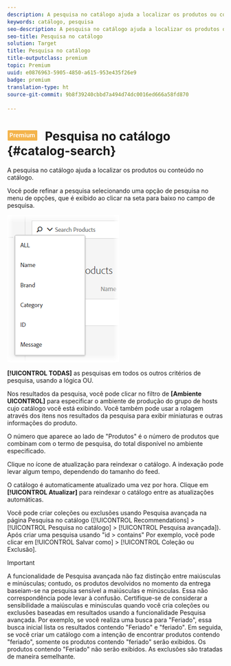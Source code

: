 ```yaml
---
description: A pesquisa no catálogo ajuda a localizar os produtos ou conteúdo no catálogo.
keywords: catálogo, pesquisa
seo-description: A pesquisa no catálogo ajuda a localizar os produtos ou conteúdo no catálogo.
seo-title: Pesquisa no catálogo
solution: Target
title: Pesquisa no catálogo
title-outputclass: premium
topic: Premium
uuid: e0876963-5905-4850-a615-953e435f26e9
badge: premium
translation-type: ht
source-git-commit: 9b8f39240cbbd7a494d74dc0016ed666a58fd870

---
```



# ![PREMIUM](/help/assets/premium.png) Pesquisa no catálogo {#catalog-search}

A pesquisa no catálogo ajuda a localizar os produtos ou conteúdo no catálogo.

Você pode refinar a pesquisa selecionando uma opção de pesquisa no menu de opções, que é exibido ao clicar na seta para baixo no campo de pesquisa.

![](assets/searchproductsmenu.png)

**[!UICONTROL TODAS]** as pesquisas em todos os outros critérios de pesquisa, usando a lógica OU.

Nos resultados da pesquisa, você pode clicar no filtro de **[Ambiente UICONTROL]** para especificar o ambiente de produção do grupo de hosts cujo catálogo você está exibindo. Você também pode usar a rolagem através dos itens nos resultados da pesquisa para exibir miniaturas e outras informações do produto.

O número que aparece ao lado de &quot;Produtos&quot; é o número de produtos que combinam com o termo de pesquisa, do total disponível no ambiente especificado.

Clique no ícone de atualização para reindexar o catálogo. A indexação pode levar algum tempo, dependendo do tamanho do feed.

O catálogo é automaticamente atualizado uma vez por hora. Clique em **[!UICONTROL Atualizar]** para reindexar o catálogo entre as atualizações automáticas.

Você pode criar coleções ou exclusões usando Pesquisa avançada na página Pesquisa no catálogo ([!UICONTROL Recommendations] &gt; [!UICONTROL Pesquisa no catálogo] &gt; [!UICONTROL Pesquisa avançada]). Após criar uma pesquisa usando &quot;id &gt; contains&quot; Por exemplo, você pode clicar em [!UICONTROL Salvar como] &gt; [!UICONTROL Coleção ou Exclusão].

>[!IMPORTANT]
>
>A funcionalidade de Pesquisa avançada não faz distinção entre maiúsculas e minúsculas; contudo, os produtos devolvidos no momento da entrega baseiam-se na pesquisa sensível a maiúsculas e minúsculas. Essa não correspondência pode levar à confusão. Certifique-se de considerar a sensibilidade a maiúsculas e minúsculas quando você cria coleções ou exclusões baseadas em resultados usando a funcionalidade Pesquisa avançada. Por exemplo, se você realiza uma busca para &quot;Feriado&quot;, essa busca inicial lista os resultados contendo &quot;Feriado&quot; e &quot;feriado&quot;. Em seguida, se você criar um catálogo com a intenção de encontrar produtos contendo &quot;feriado&quot;, somente os produtos contendo &quot;feriado&quot; serão exibidos. Os produtos contendo &quot;Feriado&quot; não serão exibidos. As exclusões são tratadas de maneira semelhante.